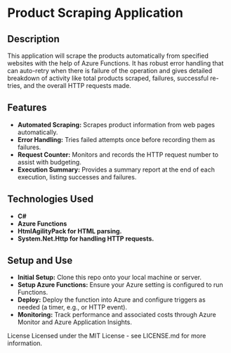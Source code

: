 # Product Scraping Application

## Description

This application will scrape the products automatically from specified websites with the help of Azure Functions. It has robust error handling that can auto-retry when there is failure of the operation and gives detailed breakdown of activity like total products scraped, failures, successful re-tries, and the overall HTTP requests made.

## Features

- **Automated Scraping:** Scrapes product information from web pages automatically.
- **Error Handling:** Tries failed attempts once before recording them as failures.
- **Request Counter:** Monitors and records the HTTP request number to assist with budgeting.
- **Execution Summary:** Provides a summary report at the end of each execution, listing successes and failures.

## Technologies Used

- **C#**
- **Azure Functions**
- **HtmlAgilityPack for HTML parsing.**
- **System.Net.Http for handling HTTP requests.**

## Setup and Use

- **Initial Setup:** Clone this repo onto your local machine or server.
- **Setup Azure Functions:** Ensure your Azure setting is configured to run Functions.
- **Deploy:** Deploy the function into Azure and configure triggers as needed (a timer, e.g., or HTTP event).
- **Monitoring:** Track performance and associated costs through Azure Monitor and Azure Application Insights.

License
Licensed under the MIT License - see LICENSE.md for more information.